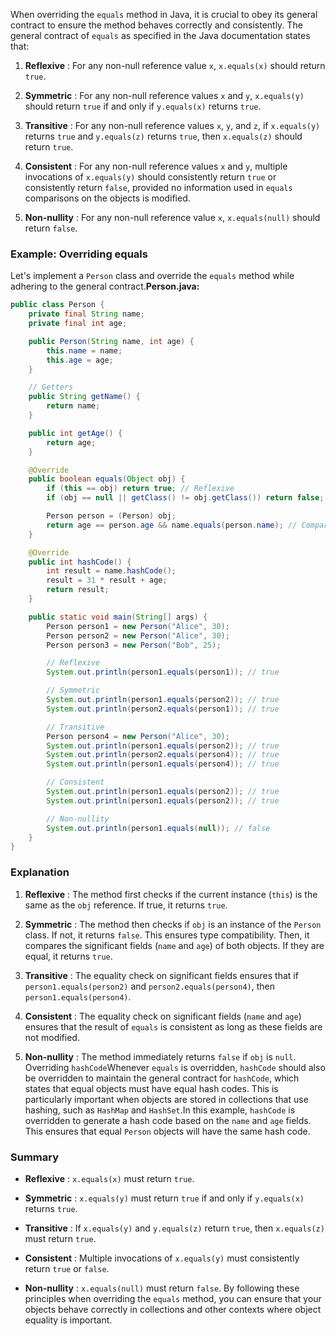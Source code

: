 When overriding the `equals` method in Java, it is crucial to obey its general contract to ensure the method behaves correctly and consistently. The general contract of `equals` as specified in the Java documentation states that:

1. **Reflexive** : For any non-null reference value `x`, `x.equals(x)` should return `true`.

2. **Symmetric** : For any non-null reference values `x` and `y`, `x.equals(y)` should return `true` if and only if `y.equals(x)` returns `true`.

3. **Transitive** : For any non-null reference values `x`, `y`, and `z`, if `x.equals(y)` returns `true` and `y.equals(z)` returns `true`, then `x.equals(z)` should return `true`.

4. **Consistent** : For any non-null reference values `x` and `y`, multiple invocations of `x.equals(y)` should consistently return `true` or consistently return `false`, provided no information used in `equals` comparisons on the objects is modified.

5. **Non-nullity** : For any non-null reference value `x`, `x.equals(null)` should return `false`.

### Example: Overriding equals

Let's implement a `Person` class and override the `equals` method while adhering to the general contract.**Person.java:**

```java
public class Person {
    private final String name;
    private final int age;

    public Person(String name, int age) {
        this.name = name;
        this.age = age;
    }

    // Getters
    public String getName() {
        return name;
    }

    public int getAge() {
        return age;
    }

    @Override
    public boolean equals(Object obj) {
        if (this == obj) return true; // Reflexive
        if (obj == null || getClass() != obj.getClass()) return false; // Nullity and type check

        Person person = (Person) obj;
        return age == person.age && name.equals(person.name); // Compare significant fields
    }

    @Override
    public int hashCode() {
        int result = name.hashCode();
        result = 31 * result + age;
        return result;
    }

    public static void main(String[] args) {
        Person person1 = new Person("Alice", 30);
        Person person2 = new Person("Alice", 30);
        Person person3 = new Person("Bob", 25);

        // Reflexive
        System.out.println(person1.equals(person1)); // true

        // Symmetric
        System.out.println(person1.equals(person2)); // true
        System.out.println(person2.equals(person1)); // true

        // Transitive
        Person person4 = new Person("Alice", 30);
        System.out.println(person1.equals(person2)); // true
        System.out.println(person2.equals(person4)); // true
        System.out.println(person1.equals(person4)); // true

        // Consistent
        System.out.println(person1.equals(person2)); // true
        System.out.println(person1.equals(person2)); // true

        // Non-nullity
        System.out.println(person1.equals(null)); // false
    }
}
```

### Explanation

1. **Reflexive** : The method first checks if the current instance (`this`) is the same as the `obj` reference. If true, it returns `true`.

2. **Symmetric** : The method then checks if `obj` is an instance of the `Person` class. If not, it returns `false`. This ensures type compatibility. Then, it compares the significant fields (`name` and `age`) of both objects. If they are equal, it returns `true`.

3. **Transitive** : The equality check on significant fields ensures that if `person1.equals(person2)` and `person2.equals(person4)`, then `person1.equals(person4)`.

4. **Consistent** : The equality check on significant fields (`name` and `age`) ensures that the result of `equals` is consistent as long as these fields are not modified.

5. **Non-nullity** : The method immediately returns `false` if `obj` is `null`.
   Overriding `hashCode`Whenever `equals` is overridden, `hashCode` should also be overridden to maintain the general contract for `hashCode`, which states that equal objects must have equal hash codes. This is particularly important when objects are stored in collections that use hashing, such as `HashMap` and `HashSet`.In this example, `hashCode` is overridden to generate a hash code based on the `name` and `age` fields. This ensures that equal `Person` objects will have the same hash code.

### Summary

- **Reflexive** : `x.equals(x)` must return `true`.

- **Symmetric** : `x.equals(y)` must return `true` if and only if `y.equals(x)` returns `true`.

- **Transitive** : If `x.equals(y)` and `y.equals(z)` return `true`, then `x.equals(z)` must return `true`.

- **Consistent** : Multiple invocations of `x.equals(y)` must consistently return `true` or `false`.

- **Non-nullity** : `x.equals(null)` must return `false`.
  By following these principles when overriding the `equals` method, you can ensure that your objects behave correctly in collections and other contexts where object equality is important.
